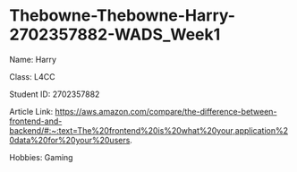 # Thebowne-Thebowne-Harry-2702357882-WADS_Week1

Name: Harry

Class: L4CC

Student ID: 2702357882

Article Link: https://aws.amazon.com/compare/the-difference-between-frontend-and-backend/#:~:text=The%20frontend%20is%20what%20your,application%20data%20for%20your%20users.

Hobbies: 
Gaming

